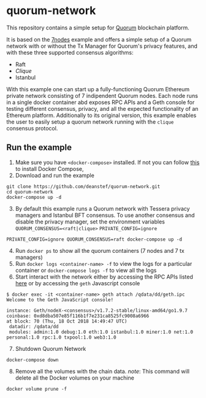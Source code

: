 # quorum-network
This repository contains a simple setup for [Quorum](https://github.com/jpmorganchase/quorum) blockchain platform.

It is based on the [7nodes](https://github.com/jpmorganchase/quorum-examples) example and offers a simple setup of a Quorum network with or without the Tx Manager for Quorum's privacy features, and with these three supported consensus algorithms:
* Raft
* *Clique*
* Istanbul

With this example one can start up a fully-functioning Quorum Ethereum private network consisting of 7 indipendent Quorum nodes. Each node runs in a single docker container abd exposes RPC APIs and a Geth console for testing different consensus, privacy, and all the expected functionality of an Ethereum platform. Additionally to its original version, this example enables the user to easily setup a quorum network running with the `clique` consensus protocol. 

## Run the example
1. Make sure you have `<docker-compose>` installed. If not you can follow [this](https://docs.docker.com/compose/install/) to install Docker Compose,
2. Download and run the example
```
git clone https://github.com/deanstef/quorum-network.git
cd quorum-network
docker-compose up -d
```
3. By default this example runs a Quorum network with Tessera privacy managers and Istanbul BFT consensus. To use another consensus and disable the privacy manager, set the environment variables `QUORUM_CONSENSUS=<raft|clique>` `PRIVATE_CONFIG=ignore`
```
PRIVATE_CONFIG=ignore QUORUM_CONSENSUS=raft docker-compose up -d
```
4. Run `docker ps` to show all the quorum containers (7 nodes and 7 tx managers)
5. Run `docker logs <container-name> -f` to view the logs for a particular container or `docker-compose logs -f` to view all the logs
6. Start interact with the network either by accessing the RPC APIs listed [here](https://eth.wiki/json-rpc/API) or by accessing the `geth` Javascript console
```
$ docker exec -it <container-name> geth attach /qdata/dd/geth.ipc
Welcome to the Geth JavaScript console!

instance: Geth/nodeX-<consensus>/v1.7.2-stable/linux-amd64/go1.9.7
coinbase: 0xd8dba507e85f116b1f7e231ca8525fc9008a6966
at block: 70 (Thu, 18 Oct 2018 14:49:47 UTC)
 datadir: /qdata/dd
 modules: admin:1.0 debug:1.0 eth:1.0 istanbul:1.0 miner:1.0 net:1.0 personal:1.0 rpc:1.0 txpool:1.0 web3:1.0
```
7. Shutdown Quorum Network
```
docker-compose down
```
8. Remove all the volumes with the chain data. *note*: This command will delete all the Docker volumes on your machine
```
docker volume prune -f
```
